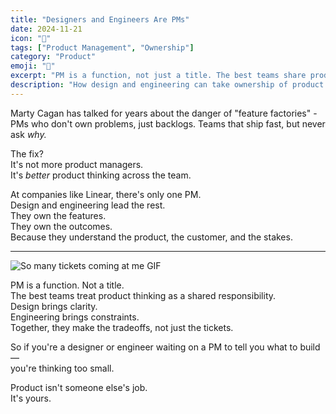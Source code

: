 ```yaml
---
title: "Designers and Engineers Are PMs"
date: 2024-11-21
icon: "🎯"
tags: ["Product Management", "Ownership"]
category: "Product"
emoji: "🎯"
excerpt: "PM is a function, not just a title. The best teams share product thinking as a responsibility."
description: "How design and engineering can take ownership of product outcomes"
---
```


Marty Cagan has talked for years about the danger of "feature factories" - PMs who don't own problems, just backlogs. Teams that ship fast, but never ask *why.*

The fix?  
It's not more product managers.  
It's *better* product thinking across the team.

At companies like Linear, there's only one PM.  
Design and engineering lead the rest.  
They own the features.  
They own the outcomes.  
Because they understand the product, the customer, and the stakes.

---

![So many tickets coming at me GIF](https://media3.giphy.com/media/v1.Y2lkPTc5MGI3NjExaGthNTlwYm1mZ2lrenN2anJ3eDBrNTg3bnVzbnNsY3hpOW82N2NmOSZlcD12MV9pbnRlcm5hbF9naWZfYnlfaWQmY3Q9Zw/VXJWhaO7afRe/giphy.gif)

PM is a function. Not a title.  
The best teams treat product thinking as a shared responsibility.  
Design brings clarity.  
Engineering brings constraints.  
Together, they make the tradeoffs, not just the tickets.

So if you're a designer or engineer waiting on a PM to tell you what to build—  
you're thinking too small.

Product isn't someone else's job.  
It's yours.
